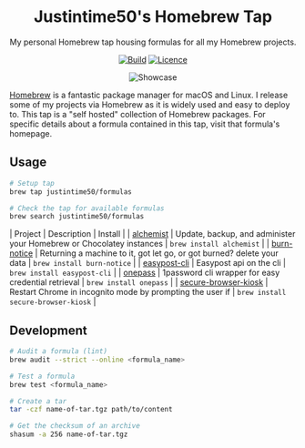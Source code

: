 <div align="center">

# Justintime50's Homebrew Tap

My personal Homebrew tap housing formulas for all my Homebrew projects.

[![Build](https://github.com/Justintime50/homebrew-formulas/workflows/build/badge.svg)](https://github.com/Justintime50/homebrew-formulas/actions)
[![Licence](https://img.shields.io/github/license/justintime50/homebrew-formulas)](LICENSE)

<img src="assets/showcase.png" alt="Showcase">

</div>

[Homebrew](https://brew.sh) is a fantastic package manager for macOS and Linux. I release some of my projects via Homebrew as it is widely used and easy to deploy to. This tap is a "self hosted" collection of Homebrew packages. For specific details about a formula contained in this tap, visit that formula's homepage.

## Usage

```bash
# Setup tap
brew tap justintime50/formulas

# Check the tap for available formulas
brew search justintime50/formulas
```

<!-- project_table_start -->
| Project                                                                      | Description                                                            | Install                             |
| [alchemist](https://github.com/Justintime50/alchemist)                       | Update, backup, and administer your Homebrew or Chocolatey instances   | `brew install alchemist`            |
| [burn-notice](https://github.com/Justintime50/burn-notice)                   | Returning a machine to it, got let go, or got burned? delete your data | `brew install burn-notice`          |
| [easypost-cli](https://github.com/Justintime50/easypost-cli)                 | Easypost api on the cli                                                | `brew install easypost-cli`         |
| [onepass](https://github.com/Justintime50/onepass)                           | 1password cli wrapper for easy credential retrieval                    | `brew install onepass`              |
| [secure-browser-kiosk](https://github.com/Justintime50/secure-browser-kiosk) | Restart Chrome in incognito mode by prompting the user if              | `brew install secure-browser-kiosk` |
<!-- project_table_end -->

## Development

```bash
# Audit a formula (lint)
brew audit --strict --online <formula_name>

# Test a formula
brew test <formula_name>

# Create a tar
tar -czf name-of-tar.tgz path/to/content

# Get the checksum of an archive
shasum -a 256 name-of-tar.tgz
```
